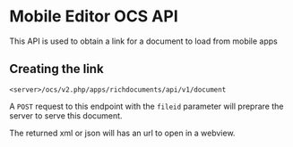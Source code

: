 # Mobile Editor OCS API

This API is used to obtain a link for a document to load from mobile apps

## Creating the link

```
<server>/ocs/v2.php/apps/richdocuments/api/v1/document
```

A `POST` request to this endpoint with the `fileid` parameter will
preprare the server to serve this document.

The returned xml or json will has an url to open in a webview.
